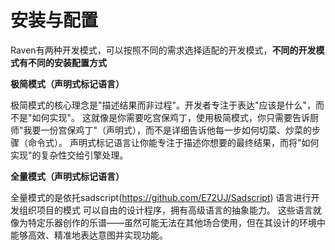 # 安装与配置

Raven有两种开发模式，可以按照不同的需求选择适配的开发模式，**不同的开发模式有不同的安装配置方式**

**极简模式（声明式标记语言）**

极简模式的核心理念是"描述结果而非过程"。开发者专注于表达"应该是什么"，而不是"如何实现"。
这就像是你需要吃宫保鸡丁，使用极简模式，你只需要告诉厨师"我要一份宫保鸡丁"（声明式），而不是详细告诉他每一步如何切菜、炒菜的步骤（命令式）。
声明式标记语言让你能专注于描述你想要的最终结果，而将"如何实现"的复杂性交给引擎处理。

**全量模式（声明式标记语言）**

全量模式的是依托sadscript(https://github.com/E72UJ/Sadscript) 语言进行开发组织项目的模式
可以自由的设计程序，拥有高级语言的抽象能力。
这些语言就像为特定乐器创作的乐谱——虽然可能无法在其他场合使用，但在其设计的环境中能够高效、精准地表达意图并实现功能。